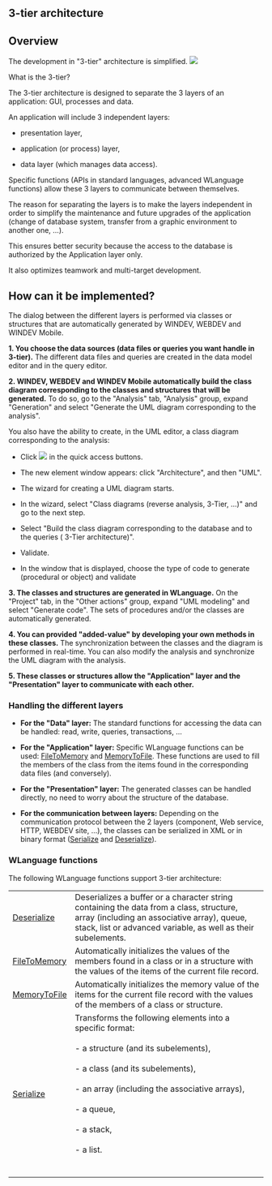


## 3-tier architecture
			



<a name="NOTE1"></a>
<a name="NOTE1_1"></a>


## Overview
<a name="overview_ELTTEXTE000180"></a>
The development in "3-tier" architecture is simplified. ![](https://doc.pcsoft.fr/en-US/images/image.awp?langid=3&name=3tiers.gif)


What is the 3-tier?

The 3-tier architecture is designed to separate the 3 layers of an application: GUI, processes and data.

An application will include 3 independent layers:

- presentation layer,

- application (or process) layer,

- data layer (which manages data access).




Specific functions (APIs in standard languages, advanced WLanguage functions) allow these 3 layers to communicate between themselves.

The reason for separating the layers is to make the layers independent in order to simplify the maintenance and future upgrades of the application (change of database system, transfer from a graphic environment to another one, ...).

This ensures better security because the access to the database is authorized by the Application layer only.

It also optimizes teamwork and multi-target development.

<a name="NOTE2"></a>
<a name="NOTE2_1"></a>


## How can it be implemented?
<a name="how_can_implemented_ELTTEXTE000204"></a>
The dialog between the different layers is performed via classes or structures that are automatically generated by WINDEV, WEBDEV and WINDEV Mobile.

**1. You choose the data sources (data files or queries you want handle in 3-tier).**
The different data files and queries are created in the data model editor and in the query editor.

**2. WINDEV, WEBDEV and WINDEV Mobile automatically build the class diagram corresponding to the classes and structures that will be generated.**
To do so, go to the "Analysis" tab, "Analysis" group, expand "Generation" and select "Generate the UML diagram corresponding to the analysis".

You also have the ability to create, in the UML editor, a class diagram corresponding to the analysis:

- Click ![](https://doc.pcsoft.fr/en-US/images/image.awp?langid=3&name=ico_nouveau.gif)
 in the quick access buttons. 

- The new element window appears: click "Architecture", and then "UML".

- The wizard for creating a UML diagram starts.

- In the wizard, select "Class diagrams (reverse analysis, 3-Tier, ...)" and go to the next step.

- Select "Build the class diagram corresponding to the database and to the queries ( 3-Tier architecture)".

- Validate.

- In the window that is displayed, choose the type of code to generate (procedural or object) and validate




**3. The classes and structures are generated in WLanguage.**
On the "Project" tab, in the "Other actions" group, expand "UML modeling" and select "Generate code". The sets of procedures and/or the classes are automatically generated.

**4. You can provided "added-value" by developing your own methods in these classes.**
The synchronization between the classes and the diagram is performed in real-time.
You can also modify the analysis and synchronize the UML diagram with the analysis.

**5. These classes or structures allow the "Application" layer and the "Presentation" layer to communicate with each other.**
<a name="NOTE2_2"></a>


### Handling the different layers
<a name="handling_the_different_layers_ELTPARAGRAPHE000098"></a>

- **For the "Data" layer:**
	The standard functions for accessing the data can be handled: read, write, queries, transactions, ...

- **For the "Application" layer:**
	Specific WLanguage functions can be used: [FileToMemory](../WDLang1/3013071.md) and [MemoryToFile](../WDLang1/3013070.md). These functions are used to fill the members of the class from the items found in the corresponding data files (and conversely).

- **For the "Presentation" layer:**
	The generated classes can be handled directly, no need to worry about the structure of the database.

- **For the communication between layers:**
	Depending on the communication protocol between the 2 layers (component, Web service, HTTP, WEBDEV site, ...), the classes can be serialized in XML or in binary format ([Serialize](../WDLang1/3013065.md) and [Deserialize](../WDLang1/3013066.md)).



<a name="NOTE2_3"></a>


### WLanguage functions
<a name="wlanguage_functions_ELTPARAGRAPHE000128"></a>

The following WLanguage functions support 3-tier architecture: 



|   |   |
| --- | --- |
| [Deserialize](../WDLang1/3013066.md) | Deserializes a buffer or a character string containing the data from a class, structure, array (including an associative array), queue, stack, list or advanced variable, as well as their subelements. |
| [FileToMemory](../WDLang1/3013071.md) | Automatically initializes the values of the members found in a class or in a structure with the values of the items of the current file record. |
| [MemoryToFile](../WDLang1/3013070.md) | Automatically initializes the memory value of the items for the current file record with the values of the members of a class or structure. |
| [Serialize](../WDLang1/3013065.md) | Transforms the following elements into a specific format:<br><br>- a structure (and its subelements),<br><br>- a class (and its subelements),<br><br>- an array (including the associative arrays),<br><br>- a queue,<br><br>- a stack, <br><br>- a list. <br><br><br> |






